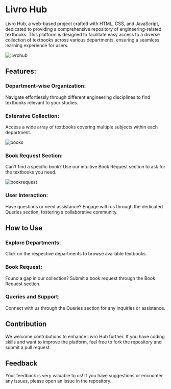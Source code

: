 # Livro Hub 
 Livro Hub, a web-based project crafted with HTML, CSS, and JavaScript, dedicated to providing a comprehensive  repository of engineering-related textbooks. This platform is designed to facilitate easy access to a diverse collection of textbooks across various departments, ensuring a seamless learning experience for users.

![livrohub](https://github.com/Sowmya-Gottumukkala/LivroHub/assets/127223176/aabc9056-6a5f-4d0c-b645-fdb50be1aabc)

## Features:
### Department-wise Organization:

Navigate effortlessly through different engineering disciplines to find textbooks relevant to your studies.

### Extensive Collection: 

Access a wide array of textbooks covering multiple subjects within each department.

![books](https://github.com/Sowmya-Gottumukkala/LivroHub/assets/127223176/1b7a4111-ef69-4af8-af09-0d3e5d27ea19)

### Book Request Section: 

Can't find a specific book? Use our intuitive Book Request section to ask for the textbooks you need.

![bookrequest](https://github.com/Sowmya-Gottumukkala/LivroHub/assets/127223176/cc3e8626-f87e-42e4-90e0-316e77325c73)

### User Interaction: 

Have questions or need assistance? Engage with us through the dedicated Queries section, fostering a collaborative community.

## How to Use
### Explore Departments:

Click on the respective departments to browse available textbooks.

### Book Request: 

Found a gap in our collection? Submit a book request through the Book Request section.

### Queries and Support:

Connect with us through the Queries section for any inquiries or assistance.

## Contribution
We welcome contributions to enhance Livro Hub further. If you have coding skills and want to improve the platform, feel free to fork the repository and submit a pull request.

## Feedback
Your feedback is very valuable  to us! If you have suggestions or encounter any issues, please open an issue in the repository.




